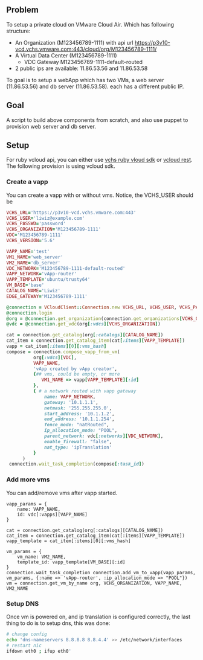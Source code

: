 ## Problem
To setup a private cloud on VMware Cloud Air. Which has following structure:
* An Organization (M123456789-1111) with api url https://p3v10-vcd.vchs.vmware.com:443/cloud/org/M123456789-1111/
* A Virtual Data Center (M123456789-1111)
  * VDC Gateway M123456789-1111-default-routed
* 2 public ips are available: 11.86.53.56 and 11.86.53.58

To goal is to setup a webApp which has two VMs, a web server (11.86.53.56) and db server (11.86.53.58). each has a different public IP.

## Goal
A script to build above components from scratch, and also use puppet to provision web server and db server.

## Setup
For ruby vcloud api, you can either use [vchs ruby vloud sdk](https://github.com/vchs/ruby_vcloud_sdk) or [vcloud rest](https://github.com/astratto/vcloud-rest). The following provision is using vcloud sdk.

### Create a vapp
You can create a vapp with or without vms. Notice, the VCHS_USER should be
```ruby
VCHS_URL='https://p3v10-vcd.vchs.vmware.com:443'
VCHS_USER='liwiz@example.com'
VCHS_PASSWD='password'
VCHS_ORGANIZATION='M123456789-1111'
VDC='M123456789-1111'
VCHS_VERSION='5.6'

VAPP_NAME='test'
VM1_NAME='web_server'
VM2_NAME='db_server'
VDC_NETWORK='M123456789-1111-default-routed'
VAPP_NETWORK='vApp-router'
VAPP_TEMPLATE='ubuntu/trusty64'
VM_BASE='base'
CATALOG_NAME='Liwiz'
EDGE_GATEWAY='M123456789-1111'

@connection = VCloudClient::Connection.new VCHS_URL, VCHS_USER, VCHS_PASSWD, VCHS_ORGANIZATION, VCHS_VERSION
@connection.login
@org = @connection.get_organization(connection.get_organizations[VCHS_ORGANIZATION])
@vdc = @connection.get_vdc(org[:vdcs][VCHS_ORGANIZATION])

cat = connection.get_catalog(org[:catalogs][CATALOG_NAME])
cat_item = connection.get_catalog_item(cat[:items][VAPP_TEMPLATE])
vapp = cat_item[:items][0][:vms_hash]
compose = connection.compose_vapp_from_vm(
          org[:vdcs][VDC],
          VAPP_NAME,
          'vApp created by vApp creator',
          {## vms, could be empty, or more
             VM1_NAME => vapp[VAPP_TEMPLATE][:id]
          },
          { # a network routed with vapp gateway
              name: VAPP_NETWORK,
              gateway: '10.1.1.1',
              netmask: '255.255.255.0',
              start_address: '10.1.1.2',
              end_address: '10.1.1.254',
              fence_mode: "natRouted",
              ip_allocation_mode: "POOL",
              parent_network: vdc[:networks][VDC_NETWORK],
              enable_firewall: "false",
              nat_type: 'ipTranslation'
          }
      )
 connection.wait_task_completion(compose[:task_id])
```

### Add more vms
You can add/remove vms after vapp started.
```
vapp_params = {
    name: VAPP_NAME,
    id: vdc[:vapps][VAPP_NAME]
}

cat = connection.get_catalog(org[:catalogs][CATALOG_NAME])
cat_item = connection.get_catalog_item(cat[:items][VAPP_TEMPLATE])
vapp_template = cat_item[:items][0][:vms_hash]

vm_params = {
    vm_name: VM2_NAME,
    template_id: vapp_template[VM_BASE][:id]
}
connection.wait_task_completion connection.add_vm_to_vapp(vapp_params, vm_params, {:name => 'vApp-router', :ip_allocation_mode => "POOL"})
vm = connection.get_vm_by_name org, VCHS_ORGANIZATION, VAPP_NAME, VM2_NAME
```

### Setup DNS
Once vm is powered on, and ip translation is configured correctly, the last thing to do is to setup dns, this was done:
```bash
# change config
echo 'dns-nameservers 8.8.8.8 8.8.4.4' >> /etc/network/interfaces
# restart nic
ifdown eth0 ; ifup eth0'
```
